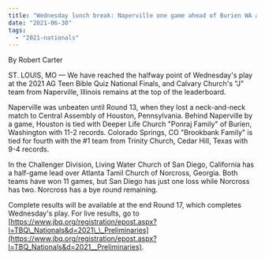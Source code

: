 ```yaml
---
title: "Wednesday lunch break: Naperville one game ahead of Burien WA and Houston PA"
date: "2021-06-30"
tags: 
  - "2021-nationals"
---
```


By Robert Carter

ST. LOUIS, MO — We have reached the halfway point of Wednesday's play at the 2021 AG Teen Bible Quiz National Finals, and Calvary Church's "J" team from Naperville, Illinois remains at the top of the leaderboard.

Naperville was unbeaten until Round 13, when they lost a neck-and-neck match to Central Assembly of Houston, Pennsylvania. Behind Naperville by a game, Houston is tied with Deeper Life Church "Ponraj Family" of Burien, Washington with 11-2 records. Colorado Springs, CO "Brookbank Family" is tied for fourth with the #1 team from Trinity Church, Cedar Hill, Texas with 9-4 records.

In the Challenger Division, Living Water Church of San Diego, California has a half-game lead over Atlanta Tamil Church of Norcross, Georgia. Both teams have won 11 games, but San Diego has just one loss while Norcross has two. Norcross has a bye round remaining.

Complete results will be available at the end Round 17, which completes Wednesday's play. For live results, go to [https://www.jbq.org/registration/epost.aspx?l=TBQ\_Nationals&d=2021\_\_Preliminaries](https://www.jbq.org/registration/epost.aspx?l=TBQ_Nationals&d=2021__Preliminaries).
